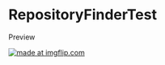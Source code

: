 # RepositoryFinderTest
Preview

<a href="https://imgflip.com/gif/3gtism"><img src="https://i.imgflip.com/3gtism.gif" title="made at imgflip.com"/></a>
